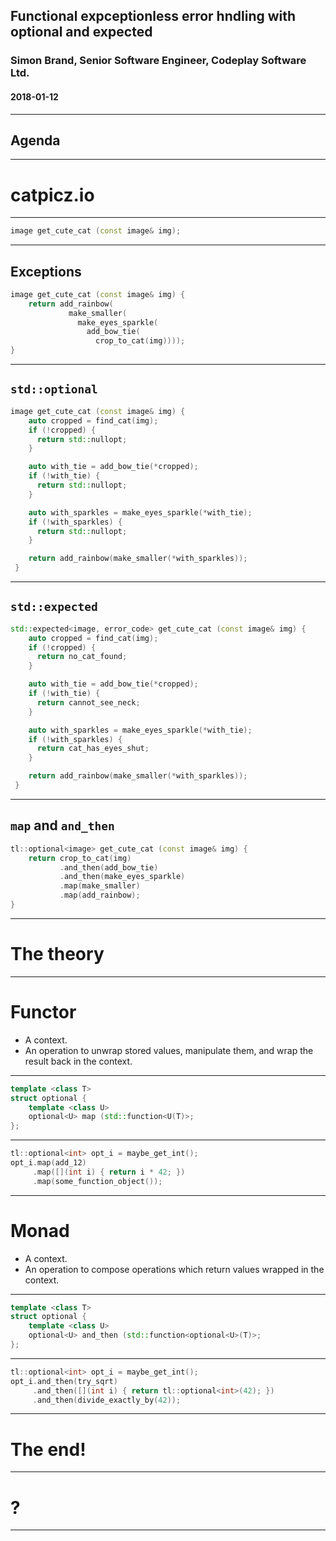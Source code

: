 ## Functional expceptionless error hndling with optional and expected

### Simon Brand, Senior Software Engineer, Codeplay Software Ltd.

#### 2018-01-12

---

## Agenda

---

# catpicz.io

---

```cpp
image get_cute_cat (const image& img);
```

---

## Exceptions

```cpp
image get_cute_cat (const image& img) {
    return add_rainbow(
             make_smaller(
               make_eyes_sparkle(
                 add_bow_tie(
                   crop_to_cat(img))));
}
```

---

## `std::optional`

```cpp
image get_cute_cat (const image& img) {
    auto cropped = find_cat(img);
    if (!cropped) {
      return std::nullopt;
    }

    auto with_tie = add_bow_tie(*cropped);
    if (!with_tie) {
      return std::nullopt;
    }

    auto with_sparkles = make_eyes_sparkle(*with_tie);
    if (!with_sparkles) {
      return std::nullopt;
    }

    return add_rainbow(make_smaller(*with_sparkles));
 }
```

---

## `std::expected`

```cpp
std::expected<image, error_code> get_cute_cat (const image& img) {
    auto cropped = find_cat(img);
    if (!cropped) {
      return no_cat_found;
    }

    auto with_tie = add_bow_tie(*cropped);
    if (!with_tie) {
      return cannot_see_neck;
    }

    auto with_sparkles = make_eyes_sparkle(*with_tie);
    if (!with_sparkles) {
      return cat_has_eyes_shut;
    }

    return add_rainbow(make_smaller(*with_sparkles));
 }
```

---

## `map` and `and_then`

```cpp
tl::optional<image> get_cute_cat (const image& img) {
    return crop_to_cat(img)
           .and_then(add_bow_tie)
           .and_then(make_eyes_sparkle)
           .map(make_smaller)
           .map(add_rainbow);
}
```

---

# The theory

---

# Functor

- A context.
- An operation to unwrap stored values, manipulate them, and wrap the result back in the context.

---

```cpp
template <class T>
struct optional {
    template <class U>
    optional<U> map (std::function<U(T)>;
};
```

---

```cpp
tl::optional<int> opt_i = maybe_get_int();
opt_i.map(add_12)
     .map([](int i) { return i * 42; })
     .map(some_function_object());
```

---


# Monad

- A context.
- An operation to compose operations which return values wrapped in the context.

---

```cpp
template <class T>
struct optional {
    template <class U>
    optional<U> and_then (std::function<optional<U>(T)>;
};
```

---

```cpp
tl::optional<int> opt_i = maybe_get_int();
opt_i.and_then(try_sqrt)
     .and_then([](int i) { return tl::optional<int>(42); })
     .and_then(divide_exactly_by(42));
```

---

# The end!

---

# ?

---
